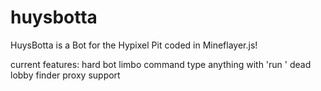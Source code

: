# huysbotta
HuysBotta is a Bot for the Hypixel Pit coded in Mineflayer.js! 

current features:
hard bot
limbo command
type anything with 'run <msg>'
dead lobby finder
proxy support
